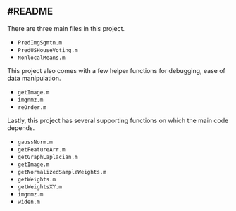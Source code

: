 #README
-----

There are three main files in this project. 
* `PredImgSgmtn.m`
* `PredUSHouseVoting.m`
* `NonlocalMeans.m`

This project also comes with a few helper functions for debugging,
ease of data manipulation.
* `getImage.m`
* `imgnmz.m`
* `reOrder.m`

Lastly, this project has several supporting functions on which the
main code depends. 
 * `gaussNorm.m`
* `getFeatureArr.m`
* `getGraphLaplacian.m`
* `getImage.m`
* `getNormalizedSampleWeights.m`
* `getWeights.m`
* `getWeightsXY.m`
 * `imgnmz.m`
 * `widen.m`

